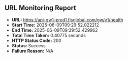 ## URL Monitoring Report

- **URL:** https://api-gw1-prod1.fisglobal.com/gw/v1/health
- **Start Time:** 2025-06-09T09:29:52.022212
- **End Time:** 2025-06-09T09:29:52.429962
- **Total Time Taken:** 0.40775 seconds
- **HTTP Status Code:** 200
- **Status:** Success
- **Failure Reason:** N/A
